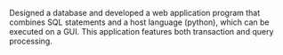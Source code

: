 Designed a database and developed a web application program that combines SQL statements and a host language (python), which can be executed on a GUI. This application features both transaction
and query processing.
